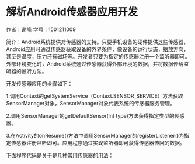 # 解析Android传感器应用开发

作者：谢峰
学号：1501211009

简介：Android系统提供对传感器的支持。只要手机设备的硬件提供这些传感器，Android应用可通过传感器获取设备的外界条件，像设备的运行状态，摆放方向，甚至是温度，压力还有磁场等。开发者只要为指定的传感器注册一个监听器即可。外部环境变化时，Android系统通过传感器获得外部环境的数据，并将数据传给监听器的监听方法。

开发传感器应用的步骤如下：

1.调用Context的getSystemService（Context.SENSOR_SERVICE）方法获取SensorManager对象，SensorManager对象代表系统的传感器服务管理。

2.调用SensorManager的getDefaultSensor(int type)方法获得指定类型的传感器。

3.在Activity的onResume()方法中调用SensorManager的registerListener()为指定传感器注册监听即可。应用程序通过实现监听器即可获得传感器传回的数据。

下面程序代码是关于是几种常用传感器的用法：



